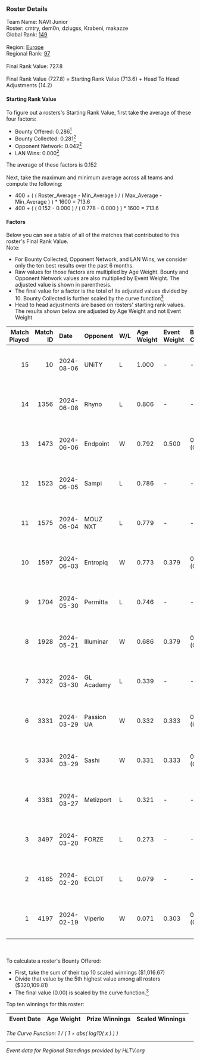 ### Roster Details<br />
Team Name: NAVI Junior<br />
Roster: cmtry, dem0n, dziugss, Krabeni, makazze<br />
Global Rank: [149](../standings_global.md)<br />
<br />
Region: [Europe]( ../standings_europe.md)<br />
Regional Rank: [97]( ../standings_europe.md)<br />
<br />
Final Rank Value:  727.8<br />
<br />
Final Rank Value (727.8) = Starting Rank Value (713.6) + Head To Head Adjustments (14.2)<br />

#### Starting Rank Value<br />
To figure out a rosters's Starting Rank Value, first take the average of these four factors:<br />
- Bounty Offered: 0.286[<sup>1</sup>](#table2)
- Bounty Collected: 0.281[<sup>2</sup>](#table1)
- Opponent Network: 0.042[<sup>2</sup>](#table1)
- LAN Wins: 0.000[<sup>2</sup>](#table1)

The average of these factors is 0.152<br />
<br />
Next, take the maximum and minimum average across all teams and compute the following:<br />
- 400 + ( ( Roster_Average - Min_Average ) / ( Max_Average - Min_Average ) ) * 1600 = 713.6
- 400 + ( ( 0.152 - 0.000 ) / ( 0.778 - 0.000 ) ) * 1600 = 713.6


#### Factors<br />
Below you can see a table of all of the matches that contributed to this roster's Final Rank Value.<br />
Note:<br />

- For Bounty Collected, Opponent Network, and LAN Wins, we consider only the ten best results over the past 6 months.
- Raw values for those factors are multiplied by Age Weight. Bounty and Opponent Network values are also multiplied by Event Weight. The adjusted value is shown in parenthesis.
- The final value for a factor is the total of its adjusted values divided by 10. Bounty Collected is further scaled by the curve function[<sup>3</sup>](#curveFunction)
- Head to head adjustments are based on rosters' starting rank values. The results shown below are adjusted by Age Weight and not Event Weight
<span id="table1"></span><br />


| Match Played | Match ID | Date       | Opponent   | W/L | Age Weight | Event Weight | Bounty Collected | Opponent Network | LAN Wins  | H2H Adj. | Roster                                   |
| -: | -: | :- | :- | :- | :- | :- | :- | :- | :- | -: | :- |
|           15 |       10 | 2024-08-06 | UNiTY      | L   | 1.000      | -            | -                | -                | -         |    -7.20 | cmtry, dem0n, dziugss, Krabeni, makazze  |
|           14 |     1356 | 2024-06-08 | Rhyno      | L   | 0.806      | -            | -                | -                | -         |    -5.14 | cmtry, dem0n, dziugss, froz1k, Krabeni   |
|           13 |     1473 | 2024-06-06 | Endpoint   | W   | 0.792      | 0.500        | 0.012 (0.005)    | 0.540 (0.214)    | 0 (0.000) |    17.56 | cmtry, dem0n, dziugss, froz1k, Krabeni   |
|           12 |     1523 | 2024-06-05 | Sampi      | L   | 0.786      | -            | -                | -                | -         |    -6.09 | cmtry, dem0n, dziugss, froz1k, Krabeni   |
|           11 |     1575 | 2024-06-04 | MOUZ NXT   | L   | 0.779      | -            | -                | -                | -         |    -2.60 | cmtry, dem0n, dziugss, froz1k, Krabeni   |
|           10 |     1597 | 2024-06-03 | Entropiq   | W   | 0.773      | 0.379        | 0.000 (0.000)    | 0.028 (0.008)    | 0 (0.000) |     3.42 | cmtry, dem0n, dziugss, froz1k, Krabeni   |
|            9 |     1704 | 2024-05-30 | Permitta   | L   | 0.746      | -            | -                | -                | -         |    -5.83 | cmtry, dem0n, dziugss, froz1k, Krabeni   |
|            8 |     1928 | 2024-05-21 | Illuminar  | W   | 0.686      | 0.379        | 0.012 (0.003)    | 0.340 (0.088)    | 0 (0.000) |    15.52 | cmtry, dem0n, dziugss, froz1k, Krabeni   |
|            7 |     3322 | 2024-03-30 | GL Academy | L   | 0.339      | -            | -                | -                | -         |    -5.02 | dem0n, dezt, Krabeni, Magic, makazze     |
|            6 |     3331 | 2024-03-29 | Passion UA | W   | 0.332      | 0.333        | 0.173 (0.019)    | 1.000 (0.111)    | 0 (0.000) |     9.15 | dem0n, dezt, Krabeni, Magic, makazze     |
|            5 |     3334 | 2024-03-29 | Sashi      | W   | 0.331      | 0.333        | 0.009 (0.001)    | 0.024 (0.003)    | 0 (0.000) |     4.84 | dem0n, dezt, Krabeni, Magic, makazze     |
|            4 |     3381 | 2024-03-27 | Metizport  | L   | 0.321      | -            | -                | -                | -         |    -2.41 | dem0n, dezt, Krabeni, Magic, makazze     |
|            3 |     3497 | 2024-03-20 | FORZE      | L   | 0.273      | -            | -                | -                | -         |    -2.19 | dem0n, froz1k, Krabeni, Magic, makazze   |
|            2 |     4165 | 2024-02-20 | ECLOT      | L   | 0.079      | -            | -                | -                | -         |    -0.14 | alkarenn, dem0n, Krabeni, Magic, makazze |
|            1 |     4197 | 2024-02-19 | Viperio    | W   | 0.071      | 0.303        | 0.000 (0.000)    | 0.000 (0.000)    | 0 (0.000) |     0.33 | alkarenn, dem0n, Krabeni, Magic, makazze |

<br />
<span id="table2"></span><br />
To calculate a roster's Bounty Offered:<br />

- First, take the sum of their top 10 scaled winnings ($1,016.67)
- Divide that value by the 5th highest value among all rosters ($320,109.81)
- The final value (0.00) is scaled by the curve function.[<sup>3</sup>](#curveFunction)

Top ten winnings for this roster:<br />

| Event Date | Age Weight | Prize Winnings | Scaled Winnings |
| :- | -: | :- | :- |


<span id="curveFunction"></span>_The Curve Function: 1 / ( 1 + abs( log10( x ) ) )_<br />

---
_Event data for Regional Standings provided by HLTV.org_<br />
